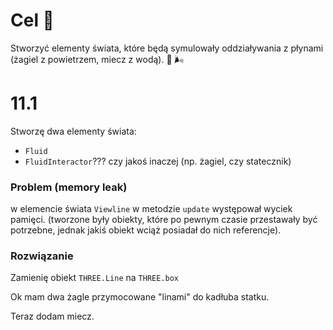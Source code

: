 # Cel 🥅
Stworzyć elementy świata, które będą symulowały oddziaływania z płynami (żagiel z powietrzem, miecz z wodą).
🌊 🌬️

# 11.1
Stworzę dwa elementy świata:
+ `Fluid`
+ `FluidInteractor`??? czy jakoś inaczej (np. żagiel, czy statecznik)
### Problem (memory leak)

w elemencie świata `Viewline` w metodzie `update` występował wyciek pamięci. (tworzone były obiekty, które po pewnym czasie przestawały być potrzebne, jednak jakiś obiekt wciąż posiadał do nich referencje). 

### Rozwiązanie 
Zamienię obiekt `THREE.Line` na `THREE.box`

Ok mam dwa żagle przymocowane "linami" do kadłuba statku.

Teraz dodam miecz.